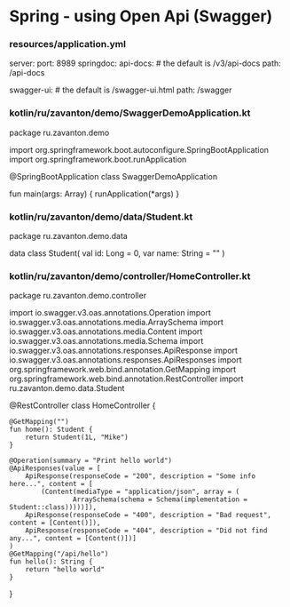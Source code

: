# Spring - using Open Api (Swagger)





### resources/application.yml
server:
  port: 8989
springdoc:
  api-docs:
    # the default is /v3/api-docs
    path: /api-docs

  swagger-ui:
    # the default is /swagger-ui.html
    path: /swagger










### kotlin/ru/zavanton/demo/SwaggerDemoApplication.kt
package ru.zavanton.demo

import org.springframework.boot.autoconfigure.SpringBootApplication
import org.springframework.boot.runApplication

@SpringBootApplication
class SwaggerDemoApplication

fun main(args: Array<String>) {
	runApplication<SwaggerDemoApplication>(*args)
}










### kotlin/ru/zavanton/demo/data/Student.kt
package ru.zavanton.demo.data

data class Student(
    val id: Long = 0,
    var name: String = ""
)










### kotlin/ru/zavanton/demo/controller/HomeController.kt
package ru.zavanton.demo.controller

import io.swagger.v3.oas.annotations.Operation
import io.swagger.v3.oas.annotations.media.ArraySchema
import io.swagger.v3.oas.annotations.media.Content
import io.swagger.v3.oas.annotations.media.Schema
import io.swagger.v3.oas.annotations.responses.ApiResponse
import io.swagger.v3.oas.annotations.responses.ApiResponses
import org.springframework.web.bind.annotation.GetMapping
import org.springframework.web.bind.annotation.RestController
import ru.zavanton.demo.data.Student

@RestController
class HomeController {

    @GetMapping("")
    fun home(): Student {
        return Student(1L, "Mike")
    }

    @Operation(summary = "Print hello world")
    @ApiResponses(value = [
        ApiResponse(responseCode = "200", description = "Some info here...", content = [
            (Content(mediaType = "application/json", array = (
                    ArraySchema(schema = Schema(implementation = Student::class)))))]),
        ApiResponse(responseCode = "400", description = "Bad request", content = [Content()]),
        ApiResponse(responseCode = "404", description = "Did not find any...", content = [Content()])]
    )
    @GetMapping("/api/hello")
    fun hello(): String {
        return "hello world"
    }
}
